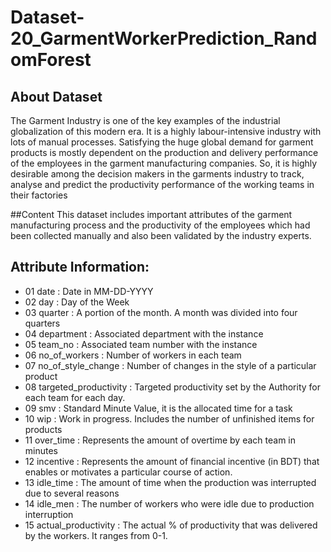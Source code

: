 # Dataset-20_GarmentWorkerPrediction_RandomForest
## About Dataset
The Garment Industry is one of the key examples of the industrial globalization of this modern era. It is a highly labour-intensive industry with lots of manual processes. Satisfying the huge global demand for garment products is mostly dependent on the production and delivery performance of the employees in the garment manufacturing companies. So, it is highly desirable among the decision makers in the garments industry to track, analyse and predict the productivity performance of the working teams in their factories

##Content
This dataset includes important attributes of the garment manufacturing process and the productivity of the employees which had been collected manually and also been validated by the industry experts.

## Attribute Information:

- 01 date : Date in MM-DD-YYYY
- 02 day : Day of the Week
- 03 quarter : A portion of the month. A month was divided into four quarters
- 04 department : Associated department with the instance
- 05 team_no : Associated team number with the instance
- 06 no_of_workers : Number of workers in each team
- 07 no_of_style_change : Number of changes in the style of a particular product
- 08 targeted_productivity : Targeted productivity set by the Authority for each team for each day.
- 09 smv : Standard Minute Value, it is the allocated time for a task
- 10 wip : Work in progress. Includes the number of unfinished items for products
- 11 over_time : Represents the amount of overtime by each team in minutes
- 12 incentive : Represents the amount of financial incentive (in BDT) that enables or motivates a particular course of action.
- 13 idle_time : The amount of time when the production was interrupted due to several reasons
- 14 idle_men : The number of workers who were idle due to production interruption
- 15 actual_productivity : The actual % of productivity that was delivered by the workers. It ranges from 0-1.
